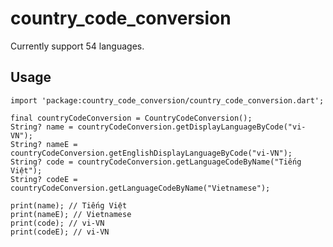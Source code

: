 # country_code_conversion

Currently support 54 languages.

## Usage
```$dart
import 'package:country_code_conversion/country_code_conversion.dart';
```

```$dart
final countryCodeConversion = CountryCodeConversion();
String? name = countryCodeConversion.getDisplayLanguageByCode("vi-VN");
String? nameE = countryCodeConversion.getEnglishDisplayLanguageByCode("vi-VN");
String? code = countryCodeConversion.getLanguageCodeByName("Tiếng Việt");
String? codeE = countryCodeConversion.getLanguageCodeByName("Vietnamese");

print(name); // Tiếng Việt
print(nameE); // Vietnamese
print(code); // vi-VN
print(codeE); // vi-VN
```